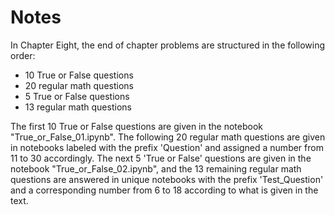 # Notes

In Chapter Eight, the end of chapter problems are structured in the following order:
* 10 True or False questions
* 20 regular math questions
* 5 True or False questions
* 13 regular math questions

The first 10 True or False questions are given in the notebook "True_or_False_01.ipynb". The following 20 regular math questions are given in notebooks labeled with the prefix 'Question' and assigned a number from 11 to 30 accordingly. The next 5 'True or False' questions are given in the notebook "True_or_False_02.ipynb", and the 13 remaining regular math questions are answered in unique notebooks with the prefix 'Test_Question' and a corresponding number from 6 to 18 according to what is given in the text.

